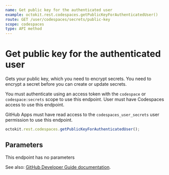```yaml
---
name: Get public key for the authenticated user
example: octokit.rest.codespaces.getPublicKeyForAuthenticatedUser()
route: GET /user/codespaces/secrets/public-key
scope: codespaces
type: API method
---
```


# Get public key for the authenticated user

Gets your public key, which you need to encrypt secrets. You need to encrypt a secret before you can create or update secrets.

You must authenticate using an access token with the `codespace` or `codespace:secrets` scope to use this endpoint. User must have Codespaces access to use this endpoint.

GitHub Apps must have read access to the `codespaces_user_secrets` user permission to use this endpoint.

```js
octokit.rest.codespaces.getPublicKeyForAuthenticatedUser();
```

## Parameters

This endpoint has no parameters

See also: [GitHub Developer Guide documentation](https://docs.github.com/rest/reference/codespaces#get-public-key-for-the-authenticated-user).
